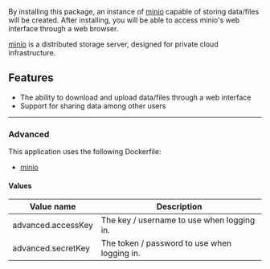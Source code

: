 By installing this package, an instance of [minio](https://minio.io) capable
of storing data/files will be created. After installing, you will be able to
access minio's web interface through a web browser.

[minio](https://minio.io) is a distributed storage server, designed for private cloud infrastructure.


## Features
- The ability to download and upload data/files through a web interface
- Support for sharing data among other users

------

### Advanced
This application uses the following Dockerfile:

- [minio](https://github.com/minio/minio/tree/c433572/Dockerfile)

#### Values
| Value name    | Description |
| ------------- | ------------------------------------------------------------------------------------------------------------------------------------------------------------- |
| advanced.accessKey | The key / username to use when logging in. |
| advanced.secretKey | The token / password to use when logging in. |
